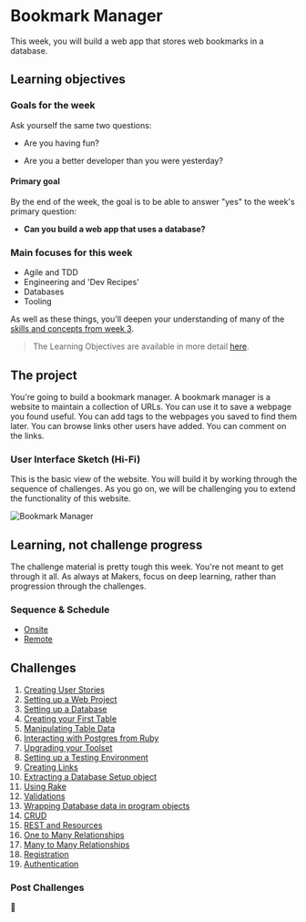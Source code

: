 # Bookmark Manager

This week, you will build a web app that stores web bookmarks in a database.

## Learning objectives

### Goals for the week

Ask yourself the same two questions:

- Are you having fun?

- Are you a better developer than you were yesterday?

#### Primary goal

By the end of the week, the goal is to be able to answer "yes" to the week's primary question:

- **Can you build a web app that uses a database?**

### Main focuses for this week

- Agile and TDD
- Engineering and 'Dev Recipes'
- Databases
- Tooling

As well as these things, you'll deepen your understanding of many of the [skills and concepts from week 3](https://github.com/makersacademy/course/tree/master/intro_to_the_web).

> The Learning Objectives are available in more detail [here](./learning_objectives.md).

## The project

You're going to build a bookmark manager.  A bookmark manager is a website to maintain a collection of URLs. You can use it to save a webpage you found useful. You can add tags to the webpages you saved to find them later. You can browse links other users have added. You can comment on the links.

### User Interface Sketch (Hi-Fi)

This is the basic view of the website. You will build it by working through the sequence of challenges. As you go on, we will be challenging you to extend the functionality of this website.

![](https://dchtm6r471mui.cloudfront.net/hackpad.com_jubMxdBrjni_p.52567_1380279073159_Screen%20Shot%202013-09-27%20at%2011.06.12.png "Bookmark Manager")

## Learning, not challenge progress

The challenge material is pretty tough this week. You're not meant to get through it all.  As always at Makers, focus on deep learning, rather than progression through the challenges.

### Sequence & Schedule
* [Onsite](../sequence/onsite/week04.md)
* [Remote](../sequence/remote/week04.md)

## Challenges

 1. [Creating User Stories](01_creating_user_stories.md)
 2. [Setting up a Web Project](02_setting_up_a_web_project.md)
 3. [Setting up a Database](03_setting_up_a_database.md)
 4. [Creating your First Table](04_creating_your_first_table.md)
 5. [Manipulating Table Data](05_manipulating_table_data.md)
 6. [Interacting with Postgres from Ruby](06_interacting_with_postgres_from_ruby.md)
 7. [Upgrading your Toolset](07_upgrading_your_toolset.md)
 8. [Setting up a Testing Environment](08_setting_up_a_testing_environment.md)
 9. [Creating Links](09_creating_links.md)
 10. [Extracting a Database Setup object](10_extracting_a_database_setup_object.md)
 11. [Using Rake](11_using_rake.md)
 12. [Validations](12_validations.md)
 13. [Wrapping Database data in program objects](13_wrapping_database_data_in_program_objects.md)
 14. [CRUD](14_crud.md)
 15. [REST and Resources](15_rest.md)
 16. [One to Many Relationships](16_one_to_many_relations.md)
 17. [Many to Many Relationships](17_many_to_many_relationships.md)
 18. [Registration](18_registration.md)
 19. [Authentication](19_authentication.md)

 ### Post Challenges

:construction:
